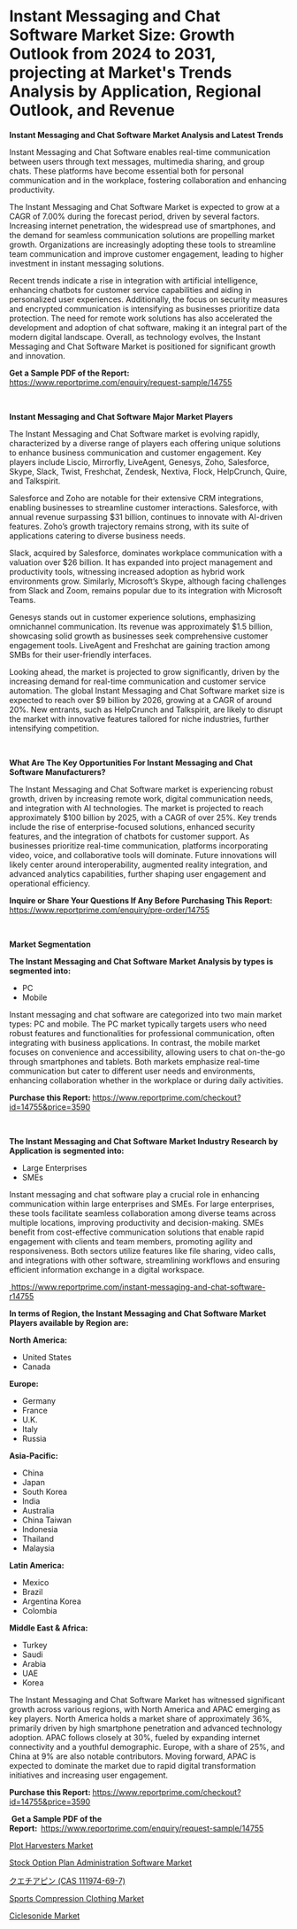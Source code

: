 <p><h1>Instant Messaging and Chat Software Market Size: Growth Outlook from 2024 to 2031, projecting at Market's Trends Analysis by Application, Regional Outlook, and Revenue</h1></p><p><strong>Instant Messaging and Chat Software Market Analysis and Latest Trends</strong></p>
<p><p>Instant Messaging and Chat Software enables real-time communication between users through text messages, multimedia sharing, and group chats. These platforms have become essential both for personal communication and in the workplace, fostering collaboration and enhancing productivity.</p><p>The Instant Messaging and Chat Software Market is expected to grow at a CAGR of 7.00% during the forecast period, driven by several factors. Increasing internet penetration, the widespread use of smartphones, and the demand for seamless communication solutions are propelling market growth. Organizations are increasingly adopting these tools to streamline team communication and improve customer engagement, leading to higher investment in instant messaging solutions.</p><p>Recent trends indicate a rise in integration with artificial intelligence, enhancing chatbots for customer service capabilities and aiding in personalized user experiences. Additionally, the focus on security measures and encrypted communication is intensifying as businesses prioritize data protection. The need for remote work solutions has also accelerated the development and adoption of chat software, making it an integral part of the modern digital landscape. Overall, as technology evolves, the Instant Messaging and Chat Software Market is positioned for significant growth and innovation.</p></p>
<p><strong>Get a Sample PDF of the Report:&nbsp;</strong> <a href="https://www.reportprime.com/enquiry/request-sample/14755">https://www.reportprime.com/enquiry/request-sample/14755</a></p>
<p>&nbsp;</p>
<p><strong>Instant Messaging and Chat Software Major Market Players</strong></p>
<p><p>The Instant Messaging and Chat Software market is evolving rapidly, characterized by a diverse range of players each offering unique solutions to enhance business communication and customer engagement. Key players include Liscio, Mirrorfly, LiveAgent, Genesys, Zoho, Salesforce, Skype, Slack, Twist, Freshchat, Zendesk, Nextiva, Flock, HelpCrunch, Quire, and Talkspirit.</p><p>Salesforce and Zoho are notable for their extensive CRM integrations, enabling businesses to streamline customer interactions. Salesforce, with annual revenue surpassing $31 billion, continues to innovate with AI-driven features. Zoho’s growth trajectory remains strong, with its suite of applications catering to diverse business needs.</p><p>Slack, acquired by Salesforce, dominates workplace communication with a valuation over $26 billion. It has expanded into project management and productivity tools, witnessing increased adoption as hybrid work environments grow. Similarly, Microsoft’s Skype, although facing challenges from Slack and Zoom, remains popular due to its integration with Microsoft Teams.</p><p>Genesys stands out in customer experience solutions, emphasizing omnichannel communication. Its revenue was approximately $1.5 billion, showcasing solid growth as businesses seek comprehensive customer engagement tools. LiveAgent and Freshchat are gaining traction among SMBs for their user-friendly interfaces.</p><p>Looking ahead, the market is projected to grow significantly, driven by the increasing demand for real-time communication and customer service automation. The global Instant Messaging and Chat Software market size is expected to reach over $9 billion by 2026, growing at a CAGR of around 20%. New entrants, such as HelpCrunch and Talkspirit, are likely to disrupt the market with innovative features tailored for niche industries, further intensifying competition.</p></p>
<p>&nbsp;</p>
<p><strong>What Are The Key Opportunities For Instant Messaging and Chat Software Manufacturers?</strong></p>
<p><p>The Instant Messaging and Chat Software market is experiencing robust growth, driven by increasing remote work, digital communication needs, and integration with AI technologies. The market is projected to reach approximately $100 billion by 2025, with a CAGR of over 25%. Key trends include the rise of enterprise-focused solutions, enhanced security features, and the integration of chatbots for customer support. As businesses prioritize real-time communication, platforms incorporating video, voice, and collaborative tools will dominate. Future innovations will likely center around interoperability, augmented reality integration, and advanced analytics capabilities, further shaping user engagement and operational efficiency.</p></p>
<p><strong>Inquire or Share Your Questions If Any Before Purchasing This Report:</strong> <a href="https://www.reportprime.com/enquiry/pre-order/14755">https://www.reportprime.com/enquiry/pre-order/14755</a></p>
<p>&nbsp;</p>
<p><strong>Market Segmentation</strong></p>
<p><strong>The Instant Messaging and Chat Software Market Analysis by types is segmented into:</strong></p>
<p><ul><li>PC</li><li>Mobile</li></ul></p>
<p><p>Instant messaging and chat software are categorized into two main market types: PC and mobile. The PC market typically targets users who need robust features and functionalities for professional communication, often integrating with business applications. In contrast, the mobile market focuses on convenience and accessibility, allowing users to chat on-the-go through smartphones and tablets. Both markets emphasize real-time communication but cater to different user needs and environments, enhancing collaboration whether in the workplace or during daily activities.</p></p>
<p><strong>Purchase this Report:&nbsp;</strong><a href="https://www.reportprime.com/checkout?id=14755&price=3590">https://www.reportprime.com/checkout?id=14755&price=3590</a></p>
<p>&nbsp;</p>
<p><strong>The Instant Messaging and Chat Software Market Industry Research by Application is segmented into:</strong></p>
<p><ul><li>Large Enterprises</li><li>SMEs</li></ul></p>
<p><p>Instant messaging and chat software play a crucial role in enhancing communication within large enterprises and SMEs. For large enterprises, these tools facilitate seamless collaboration among diverse teams across multiple locations, improving productivity and decision-making. SMEs benefit from cost-effective communication solutions that enable rapid engagement with clients and team members, promoting agility and responsiveness. Both sectors utilize features like file sharing, video calls, and integrations with other software, streamlining workflows and ensuring efficient information exchange in a digital workspace.</p></p>
<p><a href="https://www.reportprime.com/instant-messaging-and-chat-software-r14755">&nbsp;https://www.reportprime.com/instant-messaging-and-chat-software-r14755</a></p>
<p><strong>In terms of Region, the Instant Messaging and Chat Software Market Players available by Region are:</strong></p>
<p>
    <p> <strong> North America: </strong>
        <ul>
            <li>United States</li>
            <li>Canada</li>
        </ul>
        </p> 
    <p> <strong> Europe: </strong>
        <ul>
            <li>Germany</li>
            <li>France</li>
            <li>U.K.</li>
            <li>Italy</li>
            <li>Russia</li>
        </ul>
        </p> 
    <p> <strong> Asia-Pacific: </strong>
        <ul>
            <li>China</li>
            <li>Japan</li>
            <li>South Korea</li>
            <li>India</li>
            <li>Australia</li>
            <li>China Taiwan</li>
            <li>Indonesia</li>
            <li>Thailand</li>
            <li>Malaysia</li>
        </ul>
        </p> 
    <p> <strong> Latin America: </strong>
        <ul>
            <li>Mexico</li>
            <li>Brazil</li>
            <li>Argentina Korea</li>
            <li>Colombia</li>
        </ul>
        </p> 
    <p> <strong> Middle East & Africa: </strong>
        <ul>
            <li>Turkey</li>
            <li>Saudi</li>
            <li>Arabia</li>
            <li>UAE</li>
            <li>Korea</li>
        </ul>
    </p>
    </p>
<p><p>The Instant Messaging and Chat Software Market has witnessed significant growth across various regions, with North America and APAC emerging as key players. North America holds a market share of approximately 36%, primarily driven by high smartphone penetration and advanced technology adoption. APAC follows closely at 30%, fueled by expanding internet connectivity and a youthful demographic. Europe, with a share of 25%, and China at 9% are also notable contributors. Moving forward, APAC is expected to dominate the market due to rapid digital transformation initiatives and increasing user engagement.</p></p>
<p><strong>Purchase this Report: </strong><a href="https://www.reportprime.com/checkout?id=14755&price=3590">https://www.reportprime.com/checkout?id=14755&price=3590</a></p>
<p>&nbsp;<strong>Get a Sample PDF of the Report:&nbsp;&nbsp;</strong><a href="https://www.reportprime.com/enquiry/request-sample/14755">https://www.reportprime.com/enquiry/request-sample/14755</a></p>
<p><strong></strong></p>
<p><p><a href="https://issuu.com/reportprime-2/docs/plot-harvesters-market-size-2030.pp_37d0ca9ac44f6a">Plot Harvesters Market</a></p><p><a href="https://github.com/ryanbell8967/Market-Research-Report-List-1/blob/main/stock-option-plan-administration-software-market.md">Stock Option Plan Administration Software Market</a></p><p><a href="https://medium.com/@rudysimonis2023/%E3%82%B0%E3%83%AD%E3%83%BC%E3%83%90%E3%83%AB%E3%82%AF%E3%82%A8%E3%83%81%E3%82%A2%E3%83%94%E3%83%B3-cas-111974-69-7-%E5%B8%82%E5%A0%B4%E3%81%AE%E5%8C%85%E6%8B%AC%E7%9A%84%E5%88%86%E6%9E%90-%E6%88%90%E9%95%B7%E5%8B%95%E5%90%91%E3%81%A8%E5%B8%82%E5%A0%B4%E4%BA%88%E6%B8%AC-2024%E5%B9%B4-2031%E5%B9%B4-ed9df9bbaa20">クエチアピン (CAS 111974-69-7)</a></p><p><a href="https://medium.com/@ikeschumm30/this-report-aims-to-deliver-an-in-depth-analysis-of-the-global-sports-compression-clothing-market-4dbe84ee7e76">Sports Compression Clothing Market</a></p><p><a href="https://www.linkedin.com/pulse/global-ciclesonide-market-analysis-key-trends-future-projections-il9le?trackingId=u9br6m9vSUifK9usVp05BQ%3D%3D">Ciclesonide Market</a></p></p>